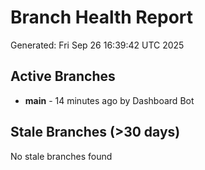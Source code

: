 # Branch Health Report
Generated: Fri Sep 26 16:39:42 UTC 2025

## Active Branches
- **main** - 14 minutes ago by Dashboard Bot

## Stale Branches (>30 days)
No stale branches found
